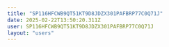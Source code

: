 ```yaml
---
title: "SP116HFCWB9QT51KT9D8JDZX301PAFBRP77C0Q71J"
date: 2025-02-22T13:50:20.311Z
user: SP116HFCWB9QT51KT9D8JDZX301PAFBRP77C0Q71J
layout: "users"
---
```

    